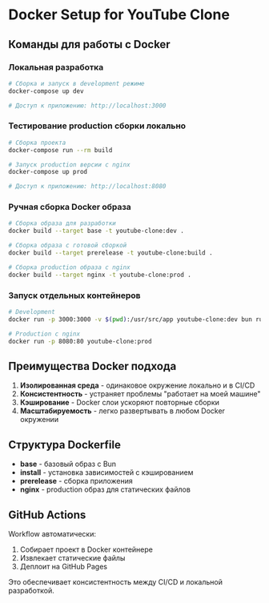 # Docker Setup for YouTube Clone

## Команды для работы с Docker

### Локальная разработка
```bash
# Сборка и запуск в development режиме
docker-compose up dev

# Доступ к приложению: http://localhost:3000
```

### Тестирование production сборки локально
```bash
# Сборка проекта
docker-compose run --rm build

# Запуск production версии с nginx
docker-compose up prod

# Доступ к приложению: http://localhost:8080
```

### Ручная сборка Docker образа
```bash
# Сборка образа для разработки
docker build --target base -t youtube-clone:dev .

# Сборка образа с готовой сборкой
docker build --target prerelease -t youtube-clone:build .

# Сборка production образа с nginx
docker build --target nginx -t youtube-clone:prod .
```

### Запуск отдельных контейнеров
```bash
# Development
docker run -p 3000:3000 -v $(pwd):/usr/src/app youtube-clone:dev bun run dev

# Production с nginx
docker run -p 8080:80 youtube-clone:prod
```

## Преимущества Docker подхода

1. **Изолированная среда** - одинаковое окружение локально и в CI/CD
2. **Консистентность** - устраняет проблемы "работает на моей машине"
3. **Кэширование** - Docker слои ускоряют повторные сборки
4. **Масштабируемость** - легко развертывать в любом Docker окружении

## Структура Dockerfile

- **base** - базовый образ с Bun
- **install** - установка зависимостей с кэшированием
- **prerelease** - сборка приложения
- **nginx** - production образ для статических файлов

## GitHub Actions

Workflow автоматически:
1. Собирает проект в Docker контейнере
2. Извлекает статические файлы
3. Деплоит на GitHub Pages

Это обеспечивает консистентность между CI/CD и локальной разработкой.
